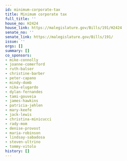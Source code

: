 ```yaml
---
id: minimum-corporate-tax
title: Minimum corporate tax
full_title: ''
house_no: H2424
house_link: https://malegislature.gov/Bills/191/H2424
senate_no: ''
senate_link: https://malegislature.gov/Bills/191/
issue: ''
orgs: []
summary: []
co_sponsors:
- mike-connolly
- joanne-comerford
- ruth-balser
- christine-barber
- peter-capano
- mindy-domb
- nika-elugardo
- dylan-fernandes
- tami-gouveia
- james-hawkins
- patricia-jehlen
- mary-keefe
- jack-lewis
- christina-minicucci
- rady-mom
- denise-provost
- maria-robinson
- lindsay-sabadosa
- steven-ultrino
- tommy-vitolo
history: []
---
```

